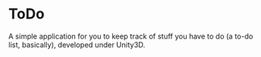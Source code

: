 # ToDo
A simple application for you to keep track of stuff you have to do (a to-do list, basically), developed under Unity3D.

